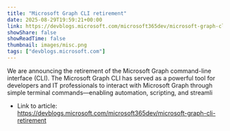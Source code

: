 ```yaml
---
title: "Microsoft Graph CLI retirement"
date: 2025-08-29T19:59:21+00:00
link: https://devblogs.microsoft.com/microsoft365dev/microsoft-graph-cli-retirement
showShare: false
showReadTime: false
thumbnail: images/misc.png
tags: ["devblogs.microsoft.com"]
---
```

We are announcing the retirement of the Microsoft Graph command-line interface (CLI). The Microsoft Graph CLI has served as a powerful tool for developers and IT professionals to interact with Microsoft Graph through simple terminal commands—enabling automation, scripting, and streamli

- Link to article: https://devblogs.microsoft.com/microsoft365dev/microsoft-graph-cli-retirement